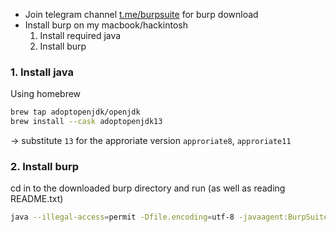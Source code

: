 * Join telegram channel [t.me/burpsuite](https://t.me/burpsuite) for burp download  
* Install burp on my macbook/hackintosh
    1. Install required java
    2. Install burp

### 1. Install java

Using homebrew  

```bash
brew tap adoptopenjdk/openjdk
brew install --cask adoptopenjdk13
```

&rarr; substitute `13` for the approriate version `approriate8`, `approriate11`  

### 2. Install burp

cd in to the downloaded burp directory and run (as well as reading README.txt)  

```bash
java --illegal-access=permit -Dfile.encoding=utf-8 -javaagent:BurpSuiteLoader_v2020.11.2.jar -noverify -jar burpsuite_pro_v2020.11.2.jar
```
